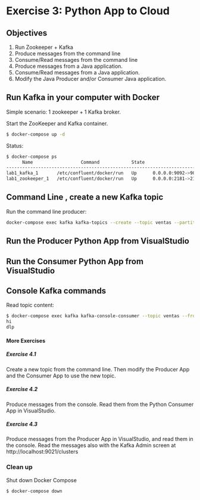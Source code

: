 # Exercise 3: Python App to Cloud

## Objectives

1) Run Zookeeper + Kafka
2) Produce messages from the command line
3) Consume/Read messages from the command line
4) Produce messages from a Java application.
5) Consume/Read messages from a Java application.
6) Modify the Java Producer and/or Consumer Java application.


## Run Kafka in your computer with Docker
Simple scenario: 1 zookeeper + 1 Kafka broker.

Start the ZooKeeper and Kafka container.

```sh
$ docker-compose up -d
```

Status:

```sh
$ docker-compose ps
      Name                  Command            State                     Ports
-------------------------------------------------------------------------------------------------
lab1_kafka_1       /etc/confluent/docker/run   Up      0.0.0.0:9092->9092/tcp
lab1_zookeeper_1   /etc/confluent/docker/run   Up      0.0.0.0:2181->2181/tcp, 2888/tcp, 3888/tcp
```

## Command Line , create a new Kafka topic

Run the command line producer:

```sh
docker-compose exec kafka kafka-topics --create --topic ventas --partitions 1 --replication-factor 1 --if-not-exists --bootstrap-server localhost:9092
```

## Run the Producer Python App from VisualStudio

## Run the Consumer Python App from VisualStudio

## Console Kafka commands
Read topic content:

```sh
$ docker-compose exec kafka kafka-console-consumer --topic ventas --from-beginning --bootstrap-server localhost:9092
hi
dlp
```

#### More Exercises
##### Exercise 4.1 
Create a new topic from the command line. Then modify the Producer App and the Consumer App to use the new topic.

##### Exercise 4.2
Produce messages from the console. Read them from the Python Consumer App in VisualStudio.

##### Exercise 4.3
Produce messages from the Producer App in VisualStudio, and read them in the console. 
Read the messages also with the Kafka Admin screen at http://localhost:9021/clusters

### Clean up

Shut down Docker Compose

```sh
$ docker-compose down
```
